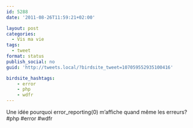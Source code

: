 ```yaml
---
id: 5288
date: '2011-08-26T11:59:21+02:00'

layout: post
categories:
  - Vis ma vie
tags:
  - tweet
format: status
publish_social: no
guid: 'http://tweets.local/?birdsite_tweet=107059552935100416'

birdsite_hashtags:
    - error
    - php
    - wdfr
---
```


Une idée pourquoi error\_reporting(0) m’affiche quand même les erreurs? #php #error #wdfr